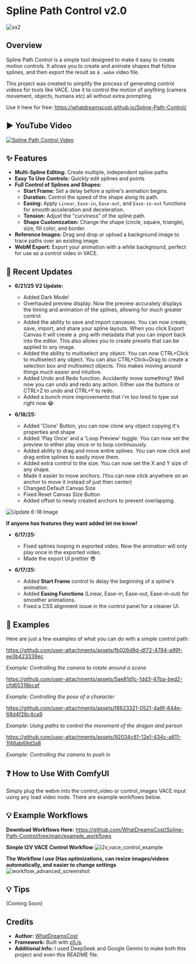 # Spline Path Control v2.0

![ss2](https://github.com/user-attachments/assets/7519f457-967d-4012-a4bd-9ff972ffd6ee)

## Overview

Spline Path Control is a simple tool designed to make it easy to create motion controls. It allows you to create and animate shapes that follow splines, and then export the result as a `.webm` video file.

This project was created to simplify the process of generating control videos for tools like VACE. Use it to control the motion of anything (camera movement, objects, humans etc) all without extra prompting.

Use it here for free: https://whatdreamscost.github.io/Spline-Path-Control/

▶️ YouTube Video
---
[![Spline Path Control Video](https://img.youtube.com/vi/viJkmzTwPuI/0.jpg)](https://www.youtube.com/watch?v=viJkmzTwPuI)

## ✨ Features

* **Multi-Spline Editing:** Create multiple, independent spline paths
* **Easy To Use Controls:** Quickly edit splines and points
* **Full Control of Splines and Shapes:**
    * **Start Frame:** Set a delay before a spline's animation begins.
    * **Duration:** Control the speed of the shape along its path.
    * **Easing:** Apply `Linear`, `Ease-in`, `Ease-out`, and `Ease-in-out` functions for smooth acceleration and deceleration.
    * **Tension:** Adjust the "curviness" of the spline path.
    * **Shape Customization:** Change the shape (circle, square, triangle), size, fill color, and border.
* **Reference Images:** Drag and drop or upload a background image to trace paths over an existing image.
* **WebM Export:** Export your animation with a white background, perfect for use as a control video in VACE.

## 🔄 Recent Updates

* **6/21/25 V2 Update:**
    * Added Dark Mode!
    * Overhauled preview display. Now the preview accurately displays the timing and animation of the splines, allowing for much greater control.
    * Added the ability to save and import canvases. You can now create, save, import, and share your spline layouts. When you click Export Canvas it will create a .png with metadata that you can import back into the editor. This also allows you to create presets that can be applied to any image.
    * Added the ability to multiselect any object. You can now CTRL+Click to multiselect any object. You can also CTRL+Click+Drag to create a selection box and multiselect objects. This makes moving around things much easier and intuitive.
    * Added Undo and Redo function. Accidently move something? Well now you can undo and redo any action. Either use the buttons or CTRL+Z to undo and CTRL+Y to redo.
    * Added a bunch more improvements that i'm too tired to type out right now 😂

* **6/18/25:**
    * Added 'Clone' Button, you can now clone any object copying it's properties and shape
    * Added 'Play Once' and a 'Loop Preview' toggle. You can now set the preview to either play once or to loop continuously.
    * Added ability to drag and move entire splines. You can now click and drag entire splines to easily move them.
    * Added extra control to the size. You can now set the X and Y size of any shape.
    * Made it easier to move anchors. (You can now click anywhere on an anchor to move it instead of just then center)
    * Changed Default Canvas Size
    * Fixed Reset Canvas Size Button
    * Added offset to newly created anchors to prevent overlapping.

![Update 6-18 Image](https://github.com/user-attachments/assets/df05931d-3681-44a4-a3d4-0899a92c0f37)

**If anyone has features they want added let me know!**

* **6/17/25:**
    * Fixed splines looping in exported video. Now the animation will only play once in the exported video.
    * Made the export UI prettier 😎

* **6/17/25:**
    * Added **Start Frame** control to delay the beginning of a spline's animation.
    * Added **Easing Functions** (Linear, Ease-in, Ease-out, Ease-in-out) for smoother animations.
    * Fixed a CSS alignment issue in the control panel for a cleaner UI.

## 🎥 Examples

Here are just a few examples of what you can do with a simple control path:

https://github.com/user-attachments/assets/fb026d9d-df72-4784-a99f-ee3b423339ec

*Example: Controlling the camera to rotate around a scene*

https://github.com/user-attachments/assets/5ae81d1c-1dd3-47ba-bed2-cfd65318bcaf

*Example: Controlling the pose of a character*

https://github.com/user-attachments/assets/f8623321-0521-4a8f-844e-68d4f26c4ca9

*Example: Using paths to control the movement of the dragon and person*

https://github.com/user-attachments/assets/92034c81-12e1-434c-a811-1f46ab69d3a8

*Example: Controlling the camera to push in*

## ❓ How to Use With ComfyUI

Simply plug the webm into the control_video or control_images VACE input using any load video node. There are example workflows below.

## 💡 Example Workflows
**Download Workflows Here:** https://github.com/WhatDreamsCost/Spline-Path-Control/tree/main/example_workflows

**Simple I2V VACE Control Workflow** 
![i2v_vace_control_example](https://github.com/user-attachments/assets/a2d19416-b595-4631-a2e2-2f202391dd95)

**The Workflow I use (Has optimizations, can resize images/videos automatically, and easier to change settings** 
![workflow_advanced_screenshot](https://github.com/user-attachments/assets/5ed31e84-f59f-4e32-a1d4-13564f4c9974)

## 💡 Tips
(Coming Soon)


## Credits

* **Author:** [WhatDreamsCost](https://github.com/WhatDreamsCost)
* **Framework:** Built with [p5.js](https://p5js.org/).
* **Additional Info:** I used DeepSeek and Google Gemini to make both this project and even this README file.
